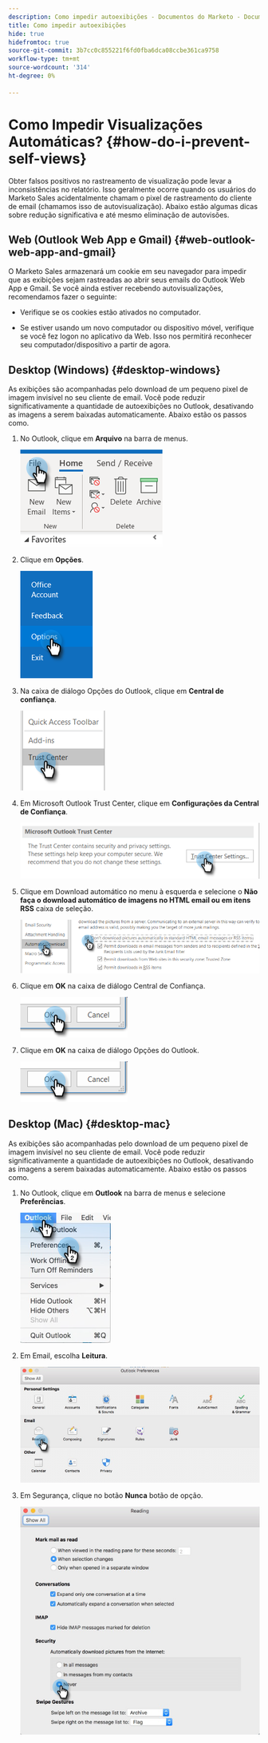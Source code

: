 ```yaml
---
description: Como impedir autoexibições - Documentos do Marketo - Documentação do produto
title: Como impedir autoexibições
hide: true
hidefromtoc: true
source-git-commit: 3b7cc0c855221f6fd0fba6dca08ccbe361ca9758
workflow-type: tm+mt
source-wordcount: '314'
ht-degree: 0%

---
```


# Como Impedir Visualizações Automáticas? {#how-do-i-prevent-self-views}

Obter falsos positivos no rastreamento de visualização pode levar a inconsistências no relatório. Isso geralmente ocorre quando os usuários do Marketo Sales acidentalmente chamam o pixel de rastreamento do cliente de email (chamamos isso de autovisualização). Abaixo estão algumas dicas sobre redução significativa e até mesmo eliminação de autovisões.

## Web (Outlook Web App e Gmail) {#web-outlook-web-app-and-gmail}

O Marketo Sales armazenará um cookie em seu navegador para impedir que as exibições sejam rastreadas ao abrir seus emails do Outlook Web App e Gmail. Se você ainda estiver recebendo autovisualizações, recomendamos fazer o seguinte:

* Verifique se os cookies estão ativados no computador.

* Se estiver usando um novo computador ou dispositivo móvel, verifique se você fez logon no aplicativo da Web. Isso nos permitirá reconhecer seu computador/dispositivo a partir de agora.

## Desktop (Windows) {#desktop-windows}

As exibições são acompanhadas pelo download de um pequeno pixel de imagem invisível no seu cliente de email. Você pode reduzir significativamente a quantidade de autoexibições no Outlook, desativando as imagens a serem baixadas automaticamente. Abaixo estão os passos como.

1. No Outlook, clique em **Arquivo** na barra de menus.

   ![](assets/how-do-i-prevent-self-views-1.png)

1. Clique em **Opções**.

   ![](assets/how-do-i-prevent-self-views-2.png)

1. Na caixa de diálogo Opções do Outlook, clique em **Central de confiança**.

   ![](assets/how-do-i-prevent-self-views-3.png)

1. Em Microsoft Outlook Trust Center, clique em **Configurações da Central de Confiança**.

   ![](assets/how-do-i-prevent-self-views-4.png)

1. Clique em Download automático no menu à esquerda e selecione o **Não faça o download automático de imagens no HTML email ou em itens RSS** caixa de seleção.

   ![](assets/how-do-i-prevent-self-views-5.png)

1. Clique em **OK** na caixa de diálogo Central de Confiança.

   ![](assets/how-do-i-prevent-self-views-6.png)

1. Clique em **OK** na caixa de diálogo Opções do Outlook.

   ![](assets/how-do-i-prevent-self-views-7.png)

## Desktop (Mac) {#desktop-mac}

As exibições são acompanhadas pelo download de um pequeno pixel de imagem invisível no seu cliente de email. Você pode reduzir significativamente a quantidade de autoexibições no Outlook, desativando as imagens a serem baixadas automaticamente. Abaixo estão os passos como.

1. No Outlook, clique em **Outlook** na barra de menus e selecione **Preferências**.

   ![](assets/how-do-i-prevent-self-views-8.png)

1. Em Email, escolha **Leitura**.

   ![](assets/how-do-i-prevent-self-views-9.png)

1. Em Segurança, clique no botão **Nunca** botão de opção.

   ![](assets/how-do-i-prevent-self-views-10.png)
